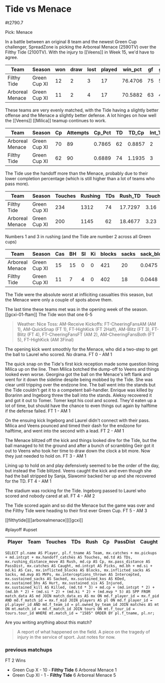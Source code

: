 # Tide vs Menace

#t2790.7

Pick: Menace

In a battle between an original 8 team and the newest Green Cup challenger, SpreadZone is picking the Arboreal Menace (2590TV) over the Filthy Tide (2100TV). With the injury to [[Veens]] in Week 15, we'd have to agree.

| Team              | Season       | won  | draw | lost | played | win_pct | gf   | ga   | GF_match | GA_match | cas  | Cas_match | tcdiff | ff   |
|-------------------|--------------|------|------|------|--------|---------|------|------|----------|----------|------|-----------|--------|------|
| Filthy Tide       | Green Cup XI |   12 |    2 |    3 |     17 | 76.4706 |   75 |   55 |   4.4118 |   3.2353 |   11 |    0.6471 |    -23 |    1 |
| Arboreal Menace   | Green Cup XI |   11 |    2 |    4 |     17 | 70.5882 |   63 |   49 |   3.7059 |   2.8824 |   15 |    0.8824 |     -6 |    2 |

These teams are very evenly matched, with the Tide having a slightly better offense and the Menace a slightly better defense. A lot hinges on how well the [[Veens]] [[Milica]] teamup continues to work.

| Team              | Season       | Cp   | Attempts | Cp_Pct | TD   | TD_Cp  | Int_Thrown | Int_Rate | Handoff | Hand_Cp |
|-------------------|--------------|------|----------|--------|------|--------|------------|----------|---------|---------|
| Arboreal Menace   | Green Cup XI |   70 |       89 | 0.7865 |   62 | 0.8857 |          2 |   0.0225 |      10 |  0.1429 |
| Filthy Tide       | Green Cup XI |   62 |       90 | 0.6889 |   74 | 1.1935 |          3 |   0.0333 |      30 |  0.4839 |

The Tide use the handoff more than the Menace, probably due to their lower completion percentage (which is still higher than a lot of teams who pass more).

| Team              | Season       | Touches | Rushing | TDs  | Rush_TD | Touches_TD |
|-------------------|--------------|---------|---------|------|---------|------------|
| Filthy Tide       | Green Cup XI |     234 |    1312 |   74 | 17.7297 |       3.16 |
| Arboreal Menace   | Green Cup XI |     200 |    1145 |   62 | 18.4677 |       3.23 |

Numbers 1 and 3 in rushing (and the Tide are number 2 across all Green cups)

| Team              | Season       | Cas  | BH   | SI   | Ki   | blocks | sacks | sack_block | cas_block | knockdowns | down_block |
|-------------------|--------------|------|------|------|------|--------|-------|------------|-----------|------------|------------|
| Arboreal Menace   | Green Cup XI |   15 |   15 |    0 |    0 |    421 |    20 |     0.0475 |    0.0356 |        213 |     0.5059 |
| Filthy Tide       | Green Cup XI |   11 |    7 |    4 |    0 |    402 |    18 |     0.0448 |    0.0274 |        163 |     0.4055 |

The Tide were the absolute worst at infliciting casualties this season, but the Menace were only a couple of spots above them.

The last time these teams met was in the opening week of the season. [[gcxi-01-ftam]] The Tide won that one 6-5

> Weather: Nice
> Toss: AM-Receive
> Kickoffs: FT-CheeringFansAM (AM 1), AM-QuickSnap (FT 1), FT-HighKick (FT 2Half), AM-Blitz (FT 3), FT-Blitz (FT 4), FT-CheeringFansFT (AM 2), AM-CheeringFansBoth (FT 5), FT-HighKick (AM 3Final)

The opening kick went smoothly for the Menace, who did a two-step to get the ball to Laurel who scored. No drama. FT 0 - AM 1

The quick snap on the Tide's first kick reception made some question lining Milica up on the line. Then Milica botched the dump-off to Veens and things looked even worse. Georgina got the ball on the Menace's left flank and went for it down the sideline despite being mobbed by the Tide. She was clear until tripping over the endzone line. The ball went into the stands but the Tide couldn't get it to a competent ball-handler. Enrique was killed by Borarinn and Ingeborg threw the ball into the stands. Aleksy recovered it and got it out to Tomer. Tomer kept his cool and scored. They'd eaten up a lot of time, but should have the chance to even things out again by halftime if the defense failed. FT 1 - AM 1

On the ensuing kick Ingeborg and Laurel didn't connect with their pass. Milica and Veens pounced and timed their dash for the endzone for halftime, and went into the second with a lead. FT 2 - AM 1

The Menace blitzed off the kick and things looked dire for the Tide, but the ball managed to hit the ground and after a bunch of scrambling Geir got it out to Veens who took her time to draw down the clock a bit more. Now they just needed to hold on. FT 3 - AM 1

Lining up to hold on and play defensively seemed to be the order of the day, but instead the Tide blitzed. Veens caught the kick and even though she had the ball stripped by Sanja, Slawomir backed her up and she recovered for the TD. FT 4 - AM 1

The stadium was rocking for the Tide. Ingeborg passed to Laurel who scored and nobody cared at all. FT 4 - AM 2

The Tide scored again and so did the Menace but the game was over and the Filthy Tide were heading to their first ever Green Cup. FT 5 - AM 3

[[filthytide]][[arborealmenace]][[gcxi]]

#playoff #upset 


| Player    | Team              | Touches | TDs  | Rush | Cp   | PassDist | Caught | Picks | Cas  | Blocks | Sacks | MVPs | Intercepted | Sacked | KOed | Hurt | Injured | Killed | SPP  |
|-----------|-------------------|---------|------|------|------|----------|--------|-------|------|--------|-------|------|-------------|--------|------|------|---------|--------|------|


```
SELECT pl.name AS Player, pl.f_tname AS Team, mx.catches + mx.pickups + md.intcpt + mx.handoff_catches AS Touches, md.td AS TDs, mx.rushing_distance_move AS Rush, md.cp AS Cp,	mx.pass_distance AS PassDist, mx.catches AS Caught, md.intcpt AS Picks, md.bh + md.si + md.ki AS Cas, mx.inflicted_blocks AS Blocks, mx.inflicted_sacks AS Sacks, md.mvp AS MVPs, mx.interceptions_thrown AS Intercepted, mx.sustained_sacks AS Sacked, mx.sustained_kos AS KOed, mx.sustained_bhs AS Hurt, mx.sustained_sis AS Injured, mx.sustained_kill AS Killed, (md.td * 3) + md.cp + (md.intcpt * 2) + (md.bh * 2) + (md.si * 2) + (md.ki * 2) + (md.mvp * 5) AS SPP FROM match_data AS md JOIN match_data_es AS mx ON md.f_player_id = mx.f_pid AND md.f_match_id = mx.f_mid JOIN players AS pl ON md.f_player_id = pl.player_id AND md.f_team_id = pl.owned_by_team_id JOIN matches AS mt ON mt.match_id = md.f_match_id JOIN tours ON mt.f_tour_id = tours.tour_id WHERE mt.match_id = "1585" ORDER BY pl.f_tname, pl.nr;
```


Are you writing anything about this match?

> A report of what happened on the field.
> A piece on the tragedy of injury in the service of sport.
> Just notes for now.

### previous matchups

FT 2 Wins

* Green Cup X - 10 - **Filthy Tide** 6 Arboreal Menace 1
* Green Cup XI - 1 - **Filthy Tide** 6 Arboreal Menace 5